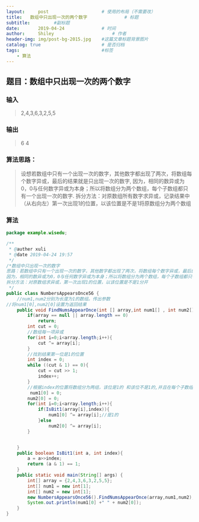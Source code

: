 ```yaml
---
layout:     post   				    # 使用的布局（不需要改）
title:   数组中只出现一次的两个数字 				# 标题 
subtitle:         #副标题
date:       2019-04-24 				# 时间
author:     Shiley 						# 作者
header-img: img/post-bg-2015.jpg 	#这篇文章标题背景图片
catalog: true 						# 是否归档
tags:								#标签
    - 算法
---
```

## 题目：数组中只出现一次的两个数字
### 输入
> 2,4,3,6,3,2,5,5

### 输出
> 6 4

### 算法思路：
> 设想若数组中只有一个出现一次的数字，其他数字都出现了两次，将数组每个数字异或，最后的结果就是只出现一次的数字,
> 因为，相同的数异或为0，0与任何数字异或为本身；所以将数组分为两个数组，每个子数组都只有一个出现一次的数字. 
> 拆分方法：对原数组所有数字求异或，记录结果中（从右向左）第一次出现1的位置，以该位置是不是1将原数组分为两个数组

### 算法
```java
package example.wisedu;

/**
 * @auther xuli
 * @date 2019-04-24 19:57
 */
/*数组中只出现一次的数字
思路：若数组中只有一个出现一次的数字，其他数字都出现了两次，将数组每个数字异或，最后的结果就是只出现一次的
因为，相同的数异或为0，0与任何数字异或为本身；所以将数组分为两个数组，每个子数组都只有一个出现一次的数字
拆分方法：对原数组求异或，第一次出现1的位置，以该位置是不是1分开
 */
public class NumbersAppearsOnce56 {
    //num1,num2分别为长度为1的数组。传出参数
//将num1[0],num2[0]设置为返回结果
    public void FindNumsAppearOnce(int [] array,int num1[] , int num2[]) {
        if(array == null || array.length == 0)
            return;
        int cut = 0;
        //数组每一项异或
        for(int i=0;i<array.length;i++){
            cut ^= array[i];
        }
        //找到结果第一位是1的位置
        int index = 0;
        while ((cut & 1) == 0){
            cut = cut >> 1;
            index++;
        }
        //根据index的位置将数组分为两组，该位是1的 和该位不是1的,并且在每个子数组寻找只出现一次的数字
         num1[0] = 0;
        num2[0] = 0;
        for(int i=0;i<array.length;i++){
            if(IsBit1(array[i],index)){
                num1[0] ^= array[i];//是1的
            }else
                num2[0] ^= array[i];
        }


    }
    public boolean IsBit1(int a, int index){
        a = a>>index;
        return (a & 1) == 1;
    }
    public static void main(String[] args) {
        int[] array = {2,4,3,6,3,2,5,5};
        int[] num1 = new int[1];
        int[] num2 = new int[1];
        new NumbersAppearsOnce56().FindNumsAppearOnce(array,num1,num2);
        System.out.println(num1[0] +" " + num2[0]);
    }
}
```
